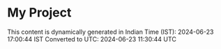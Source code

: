 # My Project

This content is dynamically generated in Indian Time (IST): 2024-06-23 17:00:44 IST
Converted to UTC: 2024-06-23 11:30:44 UTC
